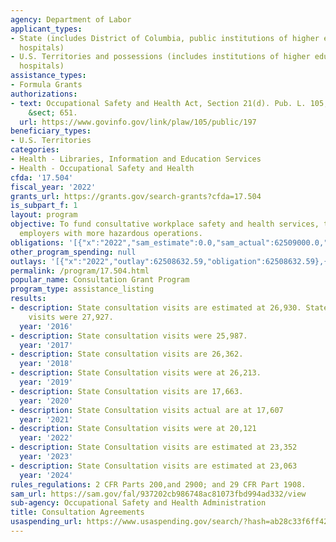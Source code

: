 ```yaml
---
agency: Department of Labor
applicant_types:
- State (includes District of Columbia, public institutions of higher education and
  hospitals)
- U.S. Territories and possessions (includes institutions of higher education and
  hospitals)
assistance_types:
- Formula Grants
authorizations:
- text: Occupational Safety and Health Act, Section 21(d). Pub. L. 105, 197. 29 U.S.C.
    &sect; 651.
  url: https://www.govinfo.gov/link/plaw/105/public/197
beneficiary_types:
- U.S. Territories
categories:
- Health - Libraries, Information and Education Services
- Health - Occupational Safety and Health
cfda: '17.504'
fiscal_year: '2022'
grants_url: https://grants.gov/search-grants?cfda=17.504
is_subpart_f: 1
layout: program
objective: To fund consultative workplace safety and health services, targeting smaller
  employers with more hazardous operations.
obligations: '[{"x":"2022","sam_estimate":0.0,"sam_actual":62509000.0,"usa_spending_actual":62599561.12},{"x":"2023","sam_estimate":63160000.0,"sam_actual":0.0,"usa_spending_actual":62106432.59},{"x":"2024","sam_estimate":63160000.0,"sam_actual":0.0,"usa_spending_actual":60599388.28}]'
other_program_spending: null
outlays: '[{"x":"2022","outlay":62508632.59,"obligation":62508632.59},{"x":"2023","outlay":62333556.62,"obligation":62464388.28},{"x":"2024","outlay":49682485.19,"obligation":60776000.0}]'
permalink: /program/17.504.html
popular_name: Consultation Grant Program
program_type: assistance_listing
results:
- description: State consultation visits are estimated at 26,930. State consultation
    visits were 27,927.
  year: '2016'
- description: State consultation visits were 25,987.
  year: '2017'
- description: State consultation visits are 26,362.
  year: '2018'
- description: State Consultation visits were at 26,213.
  year: '2019'
- description: State Consultation visits are 17,663.
  year: '2020'
- description: State Consultation visits actual are at 17,607
  year: '2021'
- description: State Consultation visits were at 20,121
  year: '2022'
- description: State Consultation visits are estimated at 23,352
  year: '2023'
- description: State Consultation visits are estimated at 23,063
  year: '2024'
rules_regulations: 2 CFR Parts 200,and 2900; and 29 CFR Part 1908.
sam_url: https://sam.gov/fal/937202cb986748ac81073fbd994ad332/view
sub-agency: Occupational Safety and Health Administration
title: Consultation Agreements
usaspending_url: https://www.usaspending.gov/search/?hash=ab28c33f6ff4258572508148c093de1d
---
```

